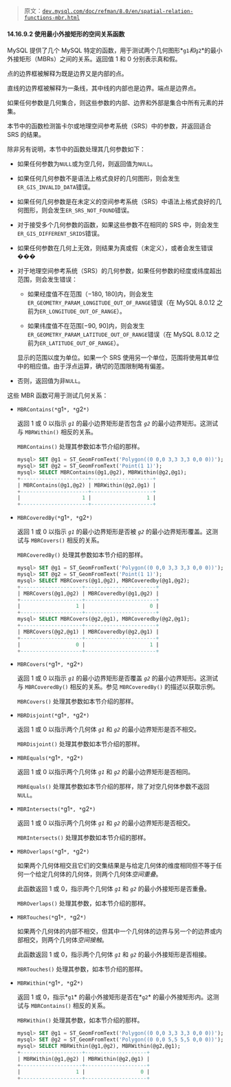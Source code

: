 > 原文：[`dev.mysql.com/doc/refman/8.0/en/spatial-relation-functions-mbr.html`](https://dev.mysql.com/doc/refman/8.0/en/spatial-relation-functions-mbr.html)

#### 14.16.9.2 使用最小外接矩形的空间关系函数

MySQL 提供了几个 MySQL 特定的函数，用于测试两个几何图形*`g1`*和*`g2`*的最小外接矩形（MBRs）之间的关系。返回值 1 和 0 分别表示真和假。

点的边界框被解释为既是边界又是内部的点。

直线的边界框被解释为一条线，其中线的内部也是边界。端点是边界点。

如果任何参数是几何集合，则这些参数的内部、边界和外部是集合中所有元素的并集。

本节中的函数检测笛卡尔或地理空间参考系统（SRS）中的参数，并返回适合 SRS 的结果。

除非另有说明，本节中的函数处理其几何参数如下：

+   如果任何参数为`NULL`或为空几何，则返回值为`NULL`。

+   如果任何几何参数不是语法上格式良好的几何图形，则会发生`ER_GIS_INVALID_DATA`错误。

+   如果任何几何参数是在未定义的空间参考系统（SRS）中语法上格式良好的几何图形，则会发生`ER_SRS_NOT_FOUND`错误。

+   对于接受多个几何参数的函数，如果这些参数不在相同的 SRS 中，则会发生`ER_GIS_DIFFERENT_SRIDS`错误。

+   如果任何参数在几何上无效，则结果为真或假（未定义），或者会发生错误���

+   对于地理空间参考系统（SRS）的几何参数，如果任何参数的经度或纬度超出范围，则会发生错误：

    +   如果经度值不在范围（−180, 180]内，则会发生`ER_GEOMETRY_PARAM_LONGITUDE_OUT_OF_RANGE`错误（在 MySQL 8.0.12 之前为`ER_LONGITUDE_OUT_OF_RANGE`）。

    +   如果纬度值不在范围[−90, 90]内，则会发生`ER_GEOMETRY_PARAM_LATITUDE_OUT_OF_RANGE`错误（在 MySQL 8.0.12 之前为`ER_LATITUDE_OUT_OF_RANGE`）。

    显示的范围以度为单位。如果一个 SRS 使用另一个单位，范围将使用其单位中的相应值。由于浮点运算，确切的范围限制略有偏差。

+   否则，返回值为非`NULL`。

这些 MBR 函数可用于测试几何关系：

+   `MBRContains(*`g1`*, *`g2`*)`

    返回 1 或 0 以指示 *`g1`* 的最小边界矩形是否包含 *`g2`* 的最小边界矩形。这测试与 `MBRWithin()` 相反的关系。

    `MBRContains()` 处理其参数如本节介绍的那样。

    ```sql
    mysql> SET @g1 = ST_GeomFromText('Polygon((0 0,0 3,3 3,3 0,0 0))');
    mysql> SET @g2 = ST_GeomFromText('Point(1 1)');
    mysql> SELECT MBRContains(@g1,@g2), MBRWithin(@g2,@g1);
    +----------------------+--------------------+
    | MBRContains(@g1,@g2) | MBRWithin(@g2,@g1) |
    +----------------------+--------------------+
    |                    1 |                  1 |
    +----------------------+--------------------+
    ```

+   `MBRCoveredBy(*`g1`*, *`g2`*)`

    返回 1 或 0 以指示 *`g1`* 的最小边界矩形是否被 *`g2`* 的最小边界矩形覆盖。这测试与 `MBRCovers()` 相反的关系。

    `MBRCoveredBy()` 处理其参数如本节介绍的那样。

    ```sql
    mysql> SET @g1 = ST_GeomFromText('Polygon((0 0,0 3,3 3,3 0,0 0))');
    mysql> SET @g2 = ST_GeomFromText('Point(1 1)');
    mysql> SELECT MBRCovers(@g1,@g2), MBRCoveredby(@g1,@g2);
    +--------------------+-----------------------+
    | MBRCovers(@g1,@g2) | MBRCoveredby(@g1,@g2) |
    +--------------------+-----------------------+
    |                  1 |                     0 |
    +--------------------+-----------------------+
    mysql> SELECT MBRCovers(@g2,@g1), MBRCoveredby(@g2,@g1);
    +--------------------+-----------------------+
    | MBRCovers(@g2,@g1) | MBRCoveredby(@g2,@g1) |
    +--------------------+-----------------------+
    |                  0 |                     1 |
    +--------------------+-----------------------+
    ```

+   `MBRCovers(*`g1`*, *`g2`*)`

    返回 1 或 0 以指示 *`g1`* 的最小边界矩形是否覆盖 *`g2`* 的最小边界矩形。这测试与 `MBRCoveredBy()` 相反的关系。参见 `MBRCoveredBy()` 的描述以获取示例。

    `MBRCovers()` 处理其参数如本节介绍的那样。

+   `MBRDisjoint(*`g1`*, *`g2`*)`

    返回 1 或 0 以指示两个几何体 *`g1`* 和 *`g2`* 的最小边界矩形是否不相交。

    `MBRDisjoint()` 处理其参数如本节介绍的那样。

+   `MBREquals(*`g1`*, *`g2`*)`

    返回 1 或 0 以指示两个几何体 *`g1`* 和 *`g2`* 的最小边界矩形是否相同。

    `MBREquals()` 处理其参数如本节介绍的那样，除了对空几何体参数不返回`NULL`。

+   `MBRIntersects(*`g1`*, *`g2`*)`

    返回 1 或 0 以指示两个几何体 *`g1`* 和 *`g2`* 的最小边界矩形是否相交。

    `MBRIntersects()` 处理其参数如本节介绍的那样。

+   `MBROverlaps(*`g1`*, *`g2`*)`

    如果两个几何体相交且它们的交集结果是与给定几何体的维度相同但不等于任何一个给定几何体的几何体，则两个几何体*空间重叠*。

    此函数返回 1 或 0，指示两个几何体 *`g1`* 和 *`g2`* 的最小外接矩形是否重叠。

    `MBROverlaps()` 处理其参数，如本节介绍的那样。

+   `MBRTouches(*`g1`*, *`g2`*)`

    如果两个几何体的内部不相交，但其中一个几何体的边界与另一个的边界或内部相交，则两个几何体*空间接触*。

    此函数返回 1 或 0，指示两个几何体 *`g1`* 和 *`g2`* 的最小外接矩形是否相接。

    `MBRTouches()` 处理其参数，如本节介绍的那样。

+   `MBRWithin(*`g1`*, *`g2`*)`

    返回 1 或 0，指示*`g1`* 的最小外接矩形是否在*`g2`* 的最小外接矩形内。这测试与 `MBRContains()` 相反的关系。

    `MBRWithin()` 处理其参数，如本节介绍的那样。

    ```sql
    mysql> SET @g1 = ST_GeomFromText('Polygon((0 0,0 3,3 3,3 0,0 0))');
    mysql> SET @g2 = ST_GeomFromText('Polygon((0 0,0 5,5 5,5 0,0 0))');
    mysql> SELECT MBRWithin(@g1,@g2), MBRWithin(@g2,@g1);
    +--------------------+--------------------+
    | MBRWithin(@g1,@g2) | MBRWithin(@g2,@g1) |
    +--------------------+--------------------+
    |                  1 |                  0 |
    +--------------------+--------------------+
    ```

